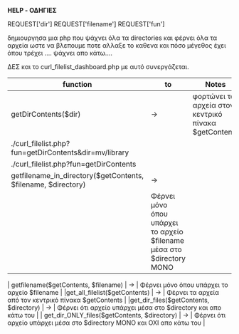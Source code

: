<b> HELP - ΟΔΗΓΙΕΣ </b>

 REQUEST['dir']
 REQUEST['filename']
 REQUEST['fun']
             
δημιουργησα μια php που ψάχνει όλα τα directories και
φέρνει όλα τα αρχεία ωστε να βλεπουμε ποτε αλλαξε το καθενα και πόσο μέγεθος έχει
όπου τρέχει .... ψάχνει απο κάτω.... 

ΔΕΣ  και το  curl_filelist_dashboard.php      με αυτό συνεργάζεται.
    
|  function  | to | Notes | Links |
| ----------- | ----------- | ----------- | ----------- |
| getDirContents(\$dir)       | -> | φορτώνει τα αρχεία στον κεντρικό πίνακα    \$getContents  
  |  ./curl_filelist.php?fun=getDirContents&dir=mv/library 
     ./curl_filelist.php?fun=getDirContents  |
| getfilename_in_directory(\$getContents, \$filename, \$directory)  | -> 
     | Φέρνει μόνο όπου υπάρχει το αρχείο \$filename μέσα στο  \$directory    ΜΟΝΟ |
     
| getfilename(\$getContents, \$filename)          |  ->  |  Φέρνει μόνο όπου υπάρχει το αρχείο \$filename                          |
|get_all_filelist(\$getContents)                 |  ->  |  Φέρνει τα αρχεία από τον κεντρικό πίνακα    \$getContents               | 
|get_dir_files(\$getContents, \$directory)       |  ->  |  Φέρνει ότι αρχείο υπάρχει μέσα στο \$directory και απο κάτω του         | 
| get_dir_ONLY_files(\$getContents, \$directory)  |  ->  |  Φέρνει ότι αρχείο υπάρχει μέσα στο \$directory ΜΟΝΟ και ΟΧΙ  απο κάτω του | 

